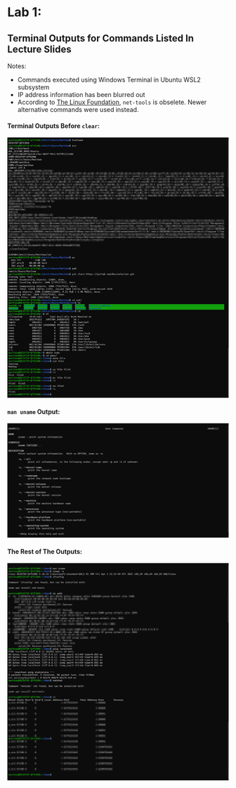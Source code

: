 # Lab 1:  
## Terminal Outputs for Commands Listed In Lecture Slides
Notes:
- Commands executed using Windows Terminal in Ubuntu WSL2 subsystem
- IP address information has been blurred out
- According to [The Linux Foundation](https://wiki.linuxfoundation.org/networking/net-tools), `net-tools` is obselete. Newer alternative commands were used instead.  
#### Terminal Outputs Before `clear`:  
<kbd>
  <img src="Lab_1/Lab_1_1.png">
</kbd>  

#### `man uname` Output:  
<kbd>
  <img src="Lab_1/Lab_1_2.png">
</kbd>

#### The Rest of The Outputs:  
<kbd>
  <img src="Lab_1/Lab_1_3.png">
</kbd> 
